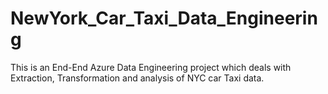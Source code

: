 # NewYork_Car_Taxi_Data_Engineering
This is an End-End Azure Data Engineering project which deals with Extraction, Transformation and analysis of NYC car Taxi data.
